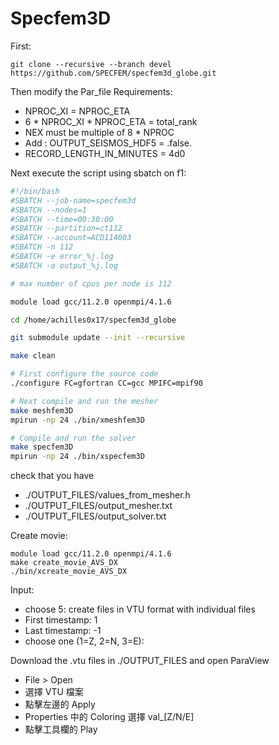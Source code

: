 # Specfem3D
First:
```
git clone --recursive --branch devel https://github.com/SPECFEM/specfem3d_globe.git
```
Then modify the Par_file
Requirements:
- NPROC_XI = NPROC_ETA
- 6 * NPROC_XI * NPROC_ETA = total_rank
- NEX must be multiple of 8 * NPROC
- Add : OUTPUT_SEISMOS_HDF5	    = .false.
- RECORD_LENGTH_IN_MINUTES = 4d0

Next execute the script using sbatch on f1:
```sh
#!/bin/bash
#SBATCH --job-name=specfem3d
#SBATCH --nodes=1
#SBATCH --time=00:30:00
#SBATCH --partition=ct112
#SBATCH --account=ACD114003
#SBATCH -n 112
#SBATCH -e error_%j.log
#SBATCH -o output_%j.log

# max number of cpus per node is 112

module load gcc/11.2.0 openmpi/4.1.6

cd /home/achilles0x17/specfem3d_globe

git submodule update --init --recursive

make clean

# First configure the source code
./configure FC=gfortran CC=gcc MPIFC=mpif90

# Next compile and run the mesher
make meshfem3D
mpirun -np 24 ./bin/xmeshfem3D

# Compile and run the solver
make specfem3D
mpirun -np 24 ./bin/xspecfem3D
```

check that you have  
- ./OUTPUT_FILES/values_from_mesher.h
- ./OUTPUT_FILES/output_mesher.txt
- ./OUTPUT_FILES/output_solver.txt

Create movie:
```
module load gcc/11.2.0 openmpi/4.1.6
make create_movie_AVS_DX
./bin/xcreate_movie_AVS_DX
```
Input: 
- choose 5:  create files in VTU format with individual files  
- First timestamp: 1  
- Last timestamp: -1  
- choose one (1=Z, 2=N, 3=E):  

Download the .vtu files in ./OUTPUT_FILES and open ParaView  
- File > Open
- 選擇 VTU 檔案
- 點擊左邊的 Apply
- Properties 中的 Coloring 選擇 val_[Z/N/E]
- 點擊工具欄的 Play



